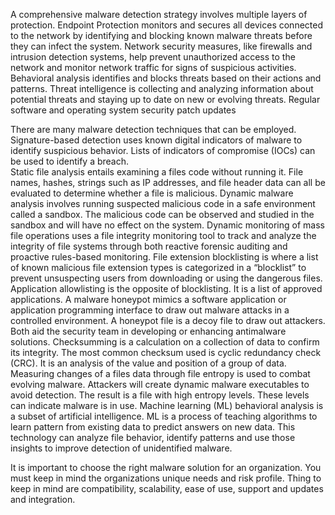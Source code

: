 A comprehensive malware detection strategy involves multiple layers of protection.  Endpoint Protection monitors and secures all devices connected to the network by identifying and blocking known malware threats before they can infect the system.  Network security measures, like firewalls and intrusion detection systems, help prevent unauthorized access to the network and monitor network traffic for signs of suspicious activities.  Behavioral analysis identifies and blocks threats based on their actions and patterns.  Threat intelligence is collecting and analyzing information about potential threats and staying up to date on new or evolving threats.  Regular software and operating system security patch updates

There are many malware detection techniques that can be employed.  
Signature-based detection uses known digital indicators of malware to identify suspicious behavior.  Lists of indicators of compromise (IOCs) can be used to identify a breach.  
Static file analysis entails examining a files code without running it.  File names, hashes, strings such as IP addresses, and file header data can all be evaluated to determine whether a file is malicious. 
Dynamic malware analysis involves running suspected malicious code in a safe environment called a sandbox.  The malicious code can be observed and studied in the sandbox and will have no effect on the system.
Dynamic monitoring of mass file operations uses a file integrity monitoring tool to track and analyze the integrity of file systems through both reactive forensic auditing and proactive rules-based monitoring.
File extension blocklisting is where a list of known malicious file extension types is categorized in a “blocklist” to prevent unsuspecting users from downloading or using the dangerous files. 
Application allowlisting is the opposite of blocklisting.  It is a list of approved applications.
A malware honeypot mimics a software application or application programming interface to draw out malware attacks in a controlled environment.  A honeypot file is a decoy file to draw out attackers.  Both aid the security team in developing or enhancing antimalware solutions. 
Checksumming is a calculation on a collection of data to confirm its integrity.  The most common checksum used is cyclic redundancy check (CRC).  It is an analysis of the value and position of a group of data.
Measuring changes of a files data through file entropy is used to combat evolving malware.  Attackers will create dynamic malware executables to avoid detection.  The result is a file with high entropy levels.  These levels can indicate malware is in use.
Machine learning (ML) behavioral analysis is a subset of artificial intelligence.  ML is a process of teaching algorithms to learn pattern from existing data to predict answers on new data.  This technology can analyze file behavior, identify patterns and use those insights to improve detection of unidentified malware.

It is important to choose the right malware solution for an organization.  You must keep in mind the organizations unique needs and risk profile.  Thing to keep in mind are compatibility, scalability, ease of use, support and updates and integration.
